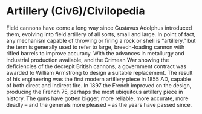 # Artillery (Civ6)/Civilopedia

Field cannons have come a long way since Gustavus Adolphus introduced them, evolving into field artillery of all sorts, small and large. In point of fact, any mechanism capable of throwing or firing a rock or shell is “artillery,” but the term is generally used to refer to large, breech-loading cannon with rifled barrels to improve accuracy. With the advances in metallurgy and industrial production available, and the Crimean War showing the deficiencies of the decrepit British cannons, a government contract was awarded to William Armstrong to design a suitable replacement. The result of his engineering was the first modern artillery piece in 1855 AD, capable of both direct and indirect fire. In 1897 the French improved on the design, producing the French 75, perhaps the most ubiquitous artillery piece in history. The guns have gotten bigger, more reliable, more accurate, more deadly – and the generals more pleased – as the years have passed since.